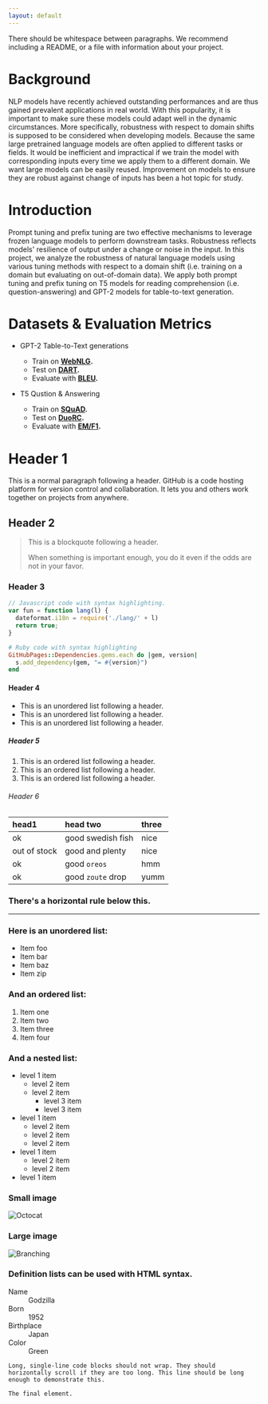 ```yaml
---
layout: default
---
```


There should be whitespace between paragraphs. We recommend including a README, or a file with information about your project.

# Background

NLP models have recently achieved outstanding performances and are thus gained prevalent applications in real world. With this popularity, it is important to make sure these models could adapt well in the dynamic circumstances. More specifically, robustness with respect to domain shifts is supposed to be considered when developing models. Because the same large pretrained language models are often applied to different tasks or fields. It would be inefficient and impractical if we train the model with corresponding inputs every time we apply them to a different domain. We want large models can be easily reused. Improvement on models to ensure they are robust against change of inputs has been a hot topic for study.

# Introduction

Prompt tuning and prefix tuning are two effective mechanisms to leverage frozen language models to perform downstream tasks. Robustness reflects models' resilience of output under a change or noise in the input. In this project, we analyze the robustness of natural language models using various tuning methods with respect to a domain shift (i.e. training on a domain but evaluating on out-of-domain data). We apply both prompt tuning and prefix tuning on T5 models for reading comprehension (i.e. question-answering) and GPT-2 models for table-to-text generation.

# Datasets & Evaluation Metrics
- GPT-2 Table-to-Text generations
  - Train on **[WebNLG](https://aclanthology.org/W16-6626/).**
  - Test on **[DART](https://arxiv.org/abs/2007.02871).**
  - Evaluate with **[BLEU](https://aclanthology.org/P02-1040.pdf).**

- T5 Qustion & Answering
  - Train on **[SQuAD](https://arxiv.org/abs/1606.05250).**
  - Test on **[DuoRC](https://arxiv.org/abs/1804.07927).**
  - Evaluate with **[EM/F1](https://arxiv.org/abs/1910.09753).**


# Header 1

This is a normal paragraph following a header. GitHub is a code hosting platform for version control and collaboration. It lets you and others work together on projects from anywhere.

## Header 2

> This is a blockquote following a header.
>
> When something is important enough, you do it even if the odds are not in your favor.

### Header 3

```js
// Javascript code with syntax highlighting.
var fun = function lang(l) {
  dateformat.i18n = require('./lang/' + l)
  return true;
}
```

```ruby
# Ruby code with syntax highlighting
GitHubPages::Dependencies.gems.each do |gem, version|
  s.add_dependency(gem, "= #{version}")
end
```

#### Header 4

*   This is an unordered list following a header.
*   This is an unordered list following a header.
*   This is an unordered list following a header.

##### Header 5

1.  This is an ordered list following a header.
2.  This is an ordered list following a header.
3.  This is an ordered list following a header.

###### Header 6

| head1        | head two          | three |
|:-------------|:------------------|:------|
| ok           | good swedish fish | nice  |
| out of stock | good and plenty   | nice  |
| ok           | good `oreos`      | hmm   |
| ok           | good `zoute` drop | yumm  |

### There's a horizontal rule below this.

* * *

### Here is an unordered list:

*   Item foo
*   Item bar
*   Item baz
*   Item zip

### And an ordered list:

1.  Item one
1.  Item two
1.  Item three
1.  Item four

### And a nested list:

- level 1 item
  - level 2 item
  - level 2 item
    - level 3 item
    - level 3 item
- level 1 item
  - level 2 item
  - level 2 item
  - level 2 item
- level 1 item
  - level 2 item
  - level 2 item
- level 1 item

### Small image

![Octocat](https://github.githubassets.com/images/icons/emoji/octocat.png)

### Large image

![Branching](https://guides.github.com/activities/hello-world/branching.png)


### Definition lists can be used with HTML syntax.

<dl>
<dt>Name</dt>
<dd>Godzilla</dd>
<dt>Born</dt>
<dd>1952</dd>
<dt>Birthplace</dt>
<dd>Japan</dd>
<dt>Color</dt>
<dd>Green</dd>
</dl>

```
Long, single-line code blocks should not wrap. They should horizontally scroll if they are too long. This line should be long enough to demonstrate this.
```

```
The final element.
```
